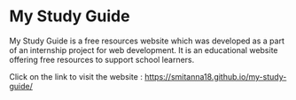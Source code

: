 # My Study Guide

My Study Guide is a free resources website which was developed as a part of an internship project for web development. It is an educational website offering free resources to support school learners.

Click on the link to visit the website :
https://smitanna18.github.io/my-study-guide/
